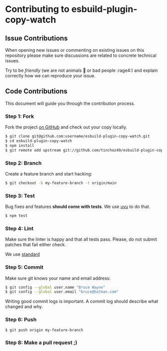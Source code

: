 # Contributing to esbuild-plugin-copy-watch

## Issue Contributions

When opening new issues or commenting on existing issues on this repository
please make sure discussions are related to concrete technical issues.

Try to be *friendly* (we are not animals :monkey: or bad people :rage4:) and explain correctly how we can reproduce your issue.

## Code Contributions

This document will guide you through the contribution process.

### Step 1: Fork

Fork the project [on GitHub](https://github.com/tinchoz49/esbuild-plugin-copy-watch) and check out your copy locally.

```bash
$ git clone git@github.com:username/esbuild-plugin-copy-watch.git
$ cd esbuild-plugin-copy-watch
$ npm install
$ git remote add upstream git://github.com/tinchoz49/esbuild-plugin-copy-watch.git
```

### Step 2: Branch

Create a feature branch and start hacking:

```bash
$ git checkout -b my-feature-branch -t origin/main
```

### Step 3: Test

Bug fixes and features **should come with tests**. We use [uvu](https://github.com/lukeed/uvu) to do that.

```bash
$ npm test
```

### Step 4: Lint

Make sure the linter is happy and that all tests pass. Please, do not submit
patches that fail either check.

We use [standard](https://standardjs.com/)

### Step 5: Commit

Make sure git knows your name and email address:

```bash
$ git config --global user.name "Bruce Wayne"
$ git config --global user.email "bruce@batman.com"
```

Writing good commit logs is important. A commit log should describe what
changed and why.

### Step 6: Push

```bash
$ git push origin my-feature-branch
```

### Step 8: Make a pull request ;)
